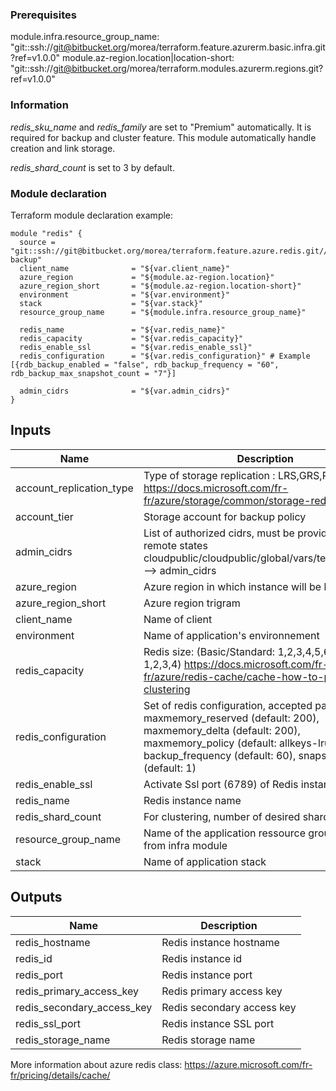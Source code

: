 ### Prerequisites
module.infra.resource_group_name: "git::ssh://git@bitbucket.org/morea/terraform.feature.azurerm.basic.infra.git?ref=v1.0.0"
module.az-region.location|location-short: "git::ssh://git@bitbucket.org/morea/terraform.modules.azurerm.regions.git?ref=v1.0.0"

### Information
*redis_sku_name* and *redis_family* are set to "Premium" automatically.
It is required for backup and cluster feature.
This module automatically handle creation and link storage.

*redis_shard_count*  is set to 3 by default.

### Module declaration

Terraform module declaration example:
```
module "redis" {
  source = "git::ssh://git@bitbucket.org/morea/terraform.feature.azure.redis.git//redis-backup"
  client_name              = "${var.client_name}"
  azure_region             = "${module.az-region.location}"
  azure_region_short       = "${module.az-region.location-short}"
  environment              = "${var.environment}"
  stack                    = "${var.stack}"
  resource_group_name      = "${module.infra.resource_group_name}"

  redis_name               = "${var.redis_name}"
  redis_capacity           = "${var.redis_capacity}"
  redis_enable_ssl         = "${var.redis_enable_ssl}"
  redis_configuration      = "${var.redis_configuration}" # Example [{rdb_backup_enabled = "false", rdb_backup_frequency = "60", rdb_backup_max_snapshot_count = "7"}]

  admin_cidrs              = "${var.admin_cidrs}"
}
```

## Inputs

| Name | Description | Type | Default | Required |
|------|-------------|:----:|:-----:|:-----:|
| account_replication_type | Type of storage replication : LRS,GRS,RAGRS,ZRS https://docs.microsoft.com/fr-fr/azure/storage/common/storage-redundancy | string | `GRS` | no |
| account_tier | Storage account for backup policy | string | `Standard` | no |
| admin_cidrs | List of authorized cidrs, must be provided using remote states cloudpublic/cloudpublic/global/vars/terraform.state --> admin_cidrs | list | - | yes |
| azure_region | Azure region in which instance will be hosted | string | - | yes |
| azure_region_short | Azure region trigram | string | - | yes |
| client_name | Name of client | string | - | yes |
| environment | Name of application's environnement | string | - | yes |
| redis_capacity | Redis size: (Basic/Standard: 1,2,3,4,5,6) (Premium: 1,2,3,4)  https://docs.microsoft.com/fr-fr/azure/redis-cache/cache-how-to-premium-clustering | string | `2` | no |
| redis_configuration | Set of redis configuration, accepted parameters: maxmemory_reserved (default: 200), maxmemory_delta (default: 200), maxmemory_policy (default: allkeys-lru), backup_frequency (default: 60), snapshot_count (default: 1) | map | `<map>` | no |
| redis_enable_ssl | Activate Ssl port (6789) of Redis instance | string | `false` | no |
| redis_name | Redis instance name | string | - | yes |
| redis_shard_count | For clustering, number of desired shard | string | `3` | no |
| resource_group_name | Name of the application ressource group, herited from infra module | string | - | yes |
| stack | Name of application stack | string | - | yes |

## Outputs

| Name | Description |
|------|-------------|
| redis_hostname | Redis instance hostname |
| redis_id | Redis instance id |
| redis_port | Redis instance port |
| redis_primary_access_key | Redis primary access key |
| redis_secondary_access_key | Redis secondary access key |
| redis_ssl_port | Redis instance SSL port |
| redis_storage_name | Redis storage name |

More information about azure redis class: https://azure.microsoft.com/fr-fr/pricing/details/cache/
